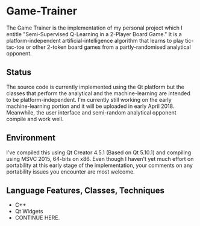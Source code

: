 # Game-Trainer

The Game Trainer is the implementation of my personal project which I entitle "Semi-Supervised Q-Learning in a 2-Player Board Game." It is a platform-independent artificial-intelligence algorithm that learns  to play tic-tac-toe or other 2-token board games from a partly-randomised analytical opponent.

## Status
The source code is currently implemented using the Qt platform but the classes that perform the analytical and the machine-learning are intended to be platform-independent. I'm currently still working on the early machine-learning portion and it will be uploaded in early April 2018. Meanwhile, the user interface and semi-random analytical opponent compile and work well.

## Environment
I've compiled this using Qt Creator 4.5.1 (Based on Qt 5.10.1) and compiling using MSVC 2015, 64-bits on x86. Even though I haven't yet much effort on portability at this early stage of the implementation, your comments on any portability issues you encounter are most welcome.

## Language Features, Classes, Techniques

- C++
- Qt Widgets
- CONTINUE HERE.
